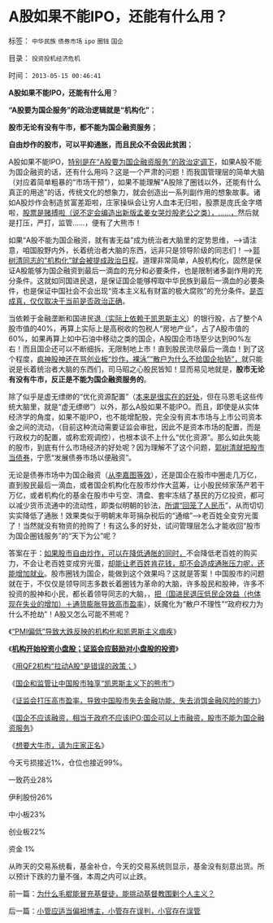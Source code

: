 # A股如果不能IPO，还能有什么用？

标签： `中华民族` `债券市场` `ipo` `圈钱` `国企` 

目录： `投资投机经济危机`

时间： `2013-05-15 00:46:41`

**A股如果不能IPO，还能有什么用**？

**“A股要为国企服务”的政治逻辑就是“机构化”**；

**股市无论有没有牛市，都不能为国企融资服务**；

**自由炒作的股市，可以平抑通胀，而且民众不会因此贫困**；

A股如果不能IPO，[特别是在“A股要为国企融资服务”的政治定调下](../../../2013/5/8/国企可以上市融资，股市不能为国企融资服务.md)，如果A股不能为国企融资的话，还有什么用吗？这是一个严肃的问题！而我国管理层的简单大脑（对应着简单粗暴的“市场干预”），如果不能理解“A股除了圈钱以外，还能有什么真正的用途”的话，传统文化的想象力，就会创造出一系列副作用的想象故事。诸如A股炒作会制造贫富差距啦，庄家操纵会让穷人血本无归啦，股票是庞氏金字塔啦，[股票是赌搏啦（说不定会编造出新版孟姜女哭炒股老公之类），……，](../../../2012/11/25/赌徒的赌瘾类似吸毒，独裁者可能是爱国的大赌徒，.md)然后就是打压，严打，监管……，便有了大熊市！

如果“A股不能为国企融资，就有害无益”成为统治者大脑里的定势思维，——>请注意，咱国股野内外，长着统治者大脑的东西，远非只是领导阶级的同志们！——>[郭树清同志的“机构化”就会被提成政治日程](../../../2013/3/18/郭树清的机构化得罪了散户股民利益集团.md)。道理非常简单，A股机构化，固然是保证A股能够为国企融资到最后一滴血的充分和必要条件，也是限制诸多副作用的充分条件。这就如同国进民退，是保证国企能够榨取中华民族到最后一滴血的必要条件，也是保证中国社会不会出现“资本主义私有财富的极大腐败”的充分条件。[是否成真，仅仅取决于当前是否政治正确](../../../2012/7/11/公有制，国企，重工业，国进民退，凯恩斯主义的军事脉络.md)。

当依赖于金融垄断和国进民退[（实际上依赖于凯恩斯主义](../../../2013/4/27/理解近二十年的中央经济政策思路之不得已.md)）的银行股，占了整个A股市值的40%，再算上实际上是高税收的包税人“房地产业”，占了A股市值的60%，如果再算上如中石油中移动之类的国企，A股国企市场至少达到90%左右！而且国企还可以不断细拆，无限制地上市！直到股民流尽最后一滴血！到了这个程度，[疯神股神还在骂创业板“炒作，裸泳”“散户为什么不给国企抬轿”，](../../../2011/6/29/忠告五毛型股民不要拉皮条.md)就只能说是长着统治者大脑的东西们，司马昭之心股民皆知！显而易见地就是，**股市无论有没有牛市，反正是不能为国企融资服务的**。

除了似乎是虚无缥缈的“优化资源配置”（[本来是很实在的好处](../../../2008/11/20/内需，和股票市场优化社会资源配置的作用.md)，但在马恩毛这些传统大脑里，就是“虚无缥缈”）以外，那么A股如果不能IPO。而且，即使是从实体经济学的角度，如果不能IPO，也不能增配股，完全没有资本市场与上市公司资本金之间的流动，（目前这种流动需要证监会审批，因此不是资本市场的配置，而是行政权力的配置，或称宏观调控），也根本谈不上什么“优化资源”。那么如此失能的股市，到底有什么市场经济的好处呢？因为理解不了这个问题，[郭树清就把股市当债券](../../../2012/6/7/国有垄断利益集团借改革为名“跑马圈地”.md)，宁愿“发展债券市场以便融资”。

无论是债券市场中为国企融资（[从李嘉图等效](../../../2011/10/12/李嘉图等效（国债＝税收）的实物税，古钱，国家征用，暴力拆迁.md)），还是国企在股市中圈走几万亿，直到股民最后一滴血，或者国企机构化在股市炒作大蓝筹，让小股民倾家荡产若干万亿，或者机构化的基金在股市中亏空、清盘、套牢冻结了基民的万亿投资，都可以减少货币流通中的流动性，即类似明朝的钞法，[所谓“回笼了人民币](../../../2007/8/30/中国股市不是资源配置优化器，是一个货币回笼机.md)”，从而切切实实降低了通胀！效果类似于明朝末年苛捐杂税后的“通缩”——>老百姓全变穷光蛋了！当然就没有物资的抢购了！有这么多的好处，试问管理层怎么才能收回“股市为国企圈钱服务”的“天下为公”呢？

答案在于：[如果股市自由炒作，可以在降低通胀的同时，](../../../2013/5/4/监会会再次打压“业绩下降的高市盈率”的投机吗？.md)不会降低老百姓的购买力，不会让老百姓变成穷光蛋，[却能让老百姓肯花钱，却不会造成通胀压力呢，还能增加就业](../../../2011/6/19/炒股抑制通胀，圈钱导致滞胀.md)。股市圈钱为国企，能做到这个效果吗？这就是答案！中国股市的问题就在于，不仅仅是领导同志多数长着圈钱为革命的大脑，许多股民和股神，许多不投资的股神和小民，都长着领导同志的大脑，，[把（国进民退压低民企效益（也体现在失业的增加）＋通货膨胀导致高市盈率](../../../2012/11/5/国际板用跨国企业的“纸黄金”对中国中国民企执行死刑！.md)），妖魔化为“散户不理性”“政府权力为什么不抢劫”！A股又怎么可能不熊呢？

《[“PMI偏低”导致大跌反映的机构化和凯恩斯主义痼疾](../../../2013/4/23/“PMI偏低”导致大跌反映的机构化和凯恩斯主义顽疾.md)》

《[**机构开始投资小盘股；证监会应鼓励对小盘股的投资**](../../../2013/4/24/机构开始投资小盘股；证监会应鼓励对小盘股的投资；.md)》

《[用QF2机构“拉动A股”是错误的政策；](../../../2013/4/25/用QF2机构“拉动A股”是错误的货币政策，兼谈叶檀.md)》

《[国企和监管让中国股市独享“凯恩斯主义下的熊市”](../../../2013/4/27/国企和监管让中国股市独享“凯恩斯主义下的大熊市”.md)》

《[证监会打压高市盈率，导致中国股市失去金融功能，失去消饵金融风险的能力](../../../2013/5/4/监会会再次打压“业绩下降的高市盈率”的投机吗？.md)》

《[国企不应该融资，相当于政府不应该IPO;国企可以上市融资，股市不能为国企融资服务](../../../2013/5/8/国企可以上市融资，股市不能为国企融资服务.md)》

《[想要大牛市，请为庄家正名](../../../2013/5/10/想要大牛市，请为庄家正名.md)》

今天亏损接近1%，仓位也接近99%。

一致药业28%

伊利股份26%

中小板23%

创业板22%

资金 1%

从昨天的交易系统看，基金补仓，今天的交易系统则显示，基金没有刻意出货。所以预计下跌的力量不强，本周之内可以止跌。



前一篇：[为什么毛棍能冒充基督徒，能挑动基督教围剿个人主义？](../../../2013/5/15/为什么毛棍能冒充基督徒，能挑动基督教围剿个人主义？.md)

后一篇：[小管应适当偏袒博主，小管存在误判，小官存在误管](../../../2013/5/15/小管应适当偏袒博主，小管存在误判，小官存在误管.md)
